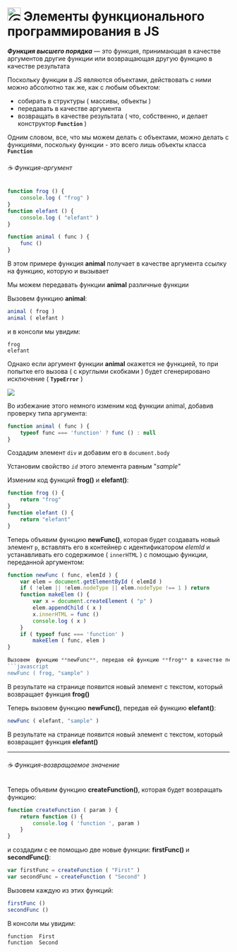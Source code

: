 # <img src="https://avatars2.githubusercontent.com/u/19735284?s=40&v=4" width="30" title="Ⓒ Irina Fylyppova ( garevna ) 2019"/> Элементы функционального программирования в JS

**_Функция высшего порядка_** — это функция, принимающая в качестве аргументов другие функции или возвращающая другую функцию в качестве результата

Поскольку функции в JS являются объектами, действовать с ними можно абсолютно так же, как с любым объектом:

* собирать в структуры ( массивы, объекты )
* передавать в качестве аргумента
* возвращать в качестве результата ( что, собственно, и делает конструктор **`Function`** )

Одним словом, все, что мы можем делать с объектами, можно делать с функциями, поскольку функции - это всего лишь объекты класса **`Function`**

###### :coffee: Функция-аргумент

```javascript
function frog () {
    console.log ( "frog" )
}
function elefant () {
    console.log ( "elefant" )
}

function animal ( func ) {
    func ()
}
```
В этом примере функция **animal** получает в качестве аргумента ссылку на функцию, которую и вызывает

Мы можем передавать функции **animal** различные функции

Вызовем функцию **animal**:
```javascript
animal ( frog )
animal ( elefant )
```
и в консоли мы увидим:
```console
frog
elefant
```
Однако если аргумент функции **animal** окажется не функцией, то при попытке его вызова ( с круглыми скобками ) будет сгенерировано исключение ( **`TypeError`** )

![](https://lh3.googleusercontent.com/3GB6A4pHq6LgFdRGD31bjB5sEUMgWCTYJHf9JmNjOX-r-6PMN54s6-vRTL5d73Nw7lKkAntT_2d0Ea4kcEpenX-gTm8nuNXGXvgJ0DKxw82A36E8hZbr-Zmggh9N7ZJbK4G5TkfTDDY5DHw)

Во избежание этого немного изменим код функции animal,
добавив проверку типа аргумента:
```javascript
function animal ( func ) {
    typeof func === 'function' ? func () : null
}
```
Создадим элемент `div`  и  добавим его в  `document.body`

Установим свойство  _`id`_  этого элемента  равным "_sample_"

Изменим код функций **frog()** и **elefant()**:
```javascript
function frog () {
    return "frog"
}
function elefant () {
    return "elefant"
}
```
Теперь объявим функцию  **newFunc()**, которая будет создавать новый элемент `p`, вставлять его в контейнер с идентификатором  _elemId_ и устанавливать его содержимое ( `innerHTML` ) с помощью функции, переданной аргументом:
```javascript
function newFunc ( func, elemId ) {
    var elem = document.getElementById ( elemId )
    if ( !elem || !elem.nodeType || elem.nodeType !== 1 ) return
    function makeElem () {
        var x = document.createElement ( "p" )
        elem.appendChild ( x )
        x.innerHTML = func ()
        console.log ( x )
    }
    if ( typeof func === 'function' )
        makeElem ( func, elem )
}

Вызовем  функцию **newFunc**, передав ей функцию **frog** в качестве первого аргумента, а вторым аргументом передадим ей  `id` созданного нами элемента ( "_sample_" ):
```javascript
newFunc ( frog, "sample" )
```
В результате на странице появится новый элемент с текстом, который возвращает функция **frog()**

Теперь вызовем  функцию **newFunc()**, передав ей функцию **elefant()**:
```javascript
newFunc ( elefant, "sample" )
```
В результате на странице появится новый элемент с текстом, который возвращает функция  **elefant()**

***

###### :coffee: Функция-возвращаемое значение

Теперь объявим функцию  **createFunction()**,  которая будет возвращать функцию:
```javascript
function createFunction ( param ) {
    return function () {
        console.log ( 'function ', param )
    }
}
```
и создадим с ее помощью две новые функции: **firstFunc()**  и  **secondFunc()**:
```javascript
var firstFunc = createFunction ( "First" )
var secondFunc = createFunction ( "Second" )
```
Вызовем каждую из этих функций:
```javascript
firstFunc ()
secondFunc ()
```
В консоли мы увидим:
```console
function  First
function  Second
```
